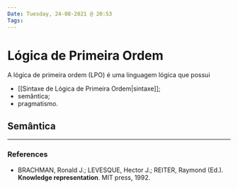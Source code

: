 ```yaml
---
Date: Tuesday, 24-08-2021 @ 20:53
Tags:
---
```

# Lógica de Primeira Ordem
A lógica de primeira ordem (LPO) é uma linguagem lógica que possui
- [[Sintaxe de Lógica de Primeira Ordem|sintaxe]];
- semântica;
- pragmatismo.

## Semântica

---
### References
- BRACHMAN, Ronald J.; LEVESQUE, Hector J.; REITER, Raymond (Ed.). **Knowledge representation**. MIT press, 1992.